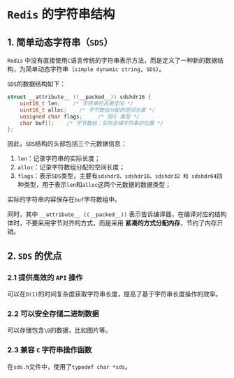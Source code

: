 # `Redis` 的字符串结构

## 1. 简单动态字符串（`SDS`）

`Redis` 中没有直接使用`C`语言传统的字符串表示方法，而是定义了一种新的数据结构，为简单动态字符串（`simple dynamic string, SDS`）。

`SDS`的数据结构如下：

```c
struct __attribute__ ((__packed__)) sdshdr16 {
    uint16_t len;    /* 字符串已占用空间 */
    uint16_t alloc;    /* 字节数组分配的空间长度 */
    unsigned char flags;     /* SDS 类型 */
    char buf[];    /* 字节数组：实际存储字符串的位置 */
};
```

因此，`SDS`结构的头部包括三个元数据信息：

1. `len`：记录字符串的实际长度；
2. `alloc`：记录字符数组分配的空间长度；
3. `flags`：表示`SDS`类型，主要有`sdshdr8、sdshdr16、sdshdr32 和 sdshdr64`四种类型，用于表示`len`和`alloc`这两个元数据的数据类型；

实际的字符串内容保存在`buf`字符数组中。

同时，其中 `__attribute__ ((__packed__))` 表示告诉编译器，在编译对应的结构体时，不要采用字节对齐的方式，而是采用 **紧凑的方式分配内存**，节约了内存开销。

## 2. `SDS` 的优点

### 2.1 提供高效的 `API` 操作

可以在`O(1)`的时间复杂度获取字符串长度，提高了基于字符串长度操作的效率。

### 2.2 可以安全存储二进制数据

可以存储包含`\0`的数据，比如图片等。

### 2.3 兼容 `C` 字符串操作函数

在`sds.h`文件中，使用了`typedef char *sds`。
